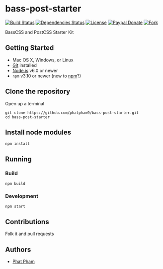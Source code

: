 # bass-post-starter

[![Build Status](https://travis-ci.org/phatpham9/bass-post-starter.svg?branch=master)](https://travis-ci.org/phatpham9/bass-post-starter)
[![Dependencies Status](https://david-dm.org/phatpham9/bass-post-starter.svg)](https://github.com/phatpham9/bass-post-starter)
[![License](https://img.shields.io/badge/license-MIT-brightgreen.svg)](https://github.com/phatpham9/bass-post-starter/raw/master/LICENSE)
[![Paypal Donate](https://img.shields.io/badge/paypal-donate-blue.svg)](https://www.paypal.me/phatpham9)
[![Fork](https://img.shields.io/github/forks/phatpham9/bass-post-starter.svg?style=social&label=Fork&maxAge=2592000)](https://github.com/phatpham9/bass-post-starter#fork-destination-box)

BassCSS and PostCSS Starter Kit

## Getting Started

* Mac OS X, Windows, or Linux
* [Git](https://git-scm.com/) installed
* [Node.js](https://nodejs.org/en/) v6.0 or newer
* `npm` v3.10 or newer (new to [npm](https://docs.npmjs.com/)?)

## Clone the repository

Open up a terminal

```
git clone https://github.com/phatpham9/bass-post-starter.git
cd bass-post-starter
```

## Install node modules

```
npm install
```

## Running

### Build

```
npm build
```

### Development

```
npm start
```

## Contributions

Folk it and pull requests

## Authors

* [Phat Pham](http://onroads.xyz)
